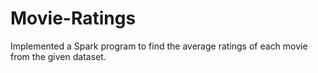 # Movie-Ratings
Implemented a Spark program to find the average ratings of each movie from the given dataset. 
